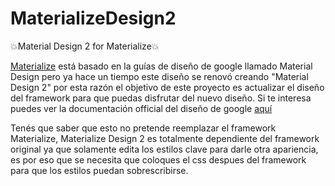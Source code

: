 # MaterializeDesign2

:boom:Material Design 2 for Materialize:boom:


[Materialize](http://www.materializecss.com/) está basado en la guías de diseño de google llamado Material Design pero ya hace un tiempo este diseño se renovó creando "Material Design 2" por esta razón el objetivo de este proyecto es actualizar el diseño del framework para que puedas disfrutar del nuevo diseño.
Si te interesa puedes ver la documentación official del diseño de google [aquí](http://www.material.io/)

Tenés que saber que esto no pretende reemplazar el framework Materialize, Materialize Design 2 es totalmente dependiente del framework original ya que solamente edita los estilos clave para darle otra apariencia, es por eso que se necesita que coloques el css despues del framework para que los estilos puedan sobrescribirse.
